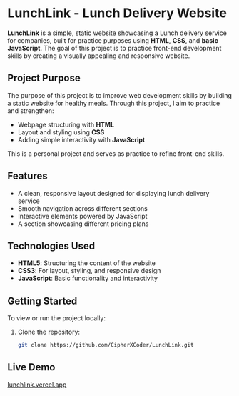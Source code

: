 # LunchLink - Lunch Delivery Website

**LunchLink** is a simple, static website showcasing a Lunch delivery service for companies, built for practice purposes using **HTML**, **CSS**, and **basic JavaScript**. The goal of this project is to practice front-end development skills by creating a visually appealing and responsive website.

## Project Purpose

The purpose of this project is to improve web development skills by building a static website for healthy meals. Through this project, I aim to practice and strengthen:

- Webpage structuring with **HTML**
- Layout and styling using **CSS**
- Adding simple interactivity with **JavaScript**

This is a personal project and serves as practice to refine front-end skills.

## Features

- A clean, responsive layout designed for displaying lunch delivery service
- Smooth navigation across different sections
- Interactive elements powered by JavaScript
- A section showcasing different pricing plans

## Technologies Used

- **HTML5**: Structuring the content of the website
- **CSS3**: For layout, styling, and responsive design
- **JavaScript**: Basic functionality and interactivity

## Getting Started

To view or run the project locally:

1. Clone the repository:

   ```bash
   git clone https://github.com/CipherXCoder/LunchLink.git
   ```

## Live Demo

[lunchlink.vercel.app]((https://lunchlink.vercel.app/))
